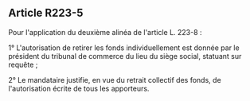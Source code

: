 Article R223-5
----
Pour l'application du deuxième alinéa de l'article L. 223-8 :

1° L'autorisation de retirer les fonds individuellement est donnée par le
président du tribunal de commerce du lieu du siège social, statuant sur requête
;

2° Le mandataire justifie, en vue du retrait collectif des fonds, de
l'autorisation écrite de tous les apporteurs.
